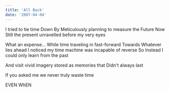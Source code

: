 ```yaml
---
title: 'All Back'
date: '2007-04-04'
---
```


I tried to tie time Down
By Meticulously planning to measure the Future Now
Still the present unravelled before my very eyes

What an expense...
While time traveling in fast-forward
Towards
Whatever lies ahead
I noticed my time machine was incapable of reverse
So Instead
I could only learn from the past

And visit vivid imagery
stored as memories
that Didn't always last

If you asked me we never truly waste time

EVEN WhEN